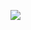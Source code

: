 [![](https://www.herokucdn.com/deploy/button.png)](https://heroku.com/deploy?template=https://github.com/yzuykov/docker-wireguard)

